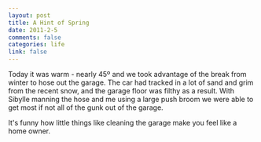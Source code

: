 ```yaml
--- 
layout: post
title: A Hint of Spring
date: 2011-2-5
comments: false
categories: life
link: false
---
```

Today it was warm - nearly 45º and we took advantage of the break from winter to hose out the garage. The car had tracked in a lot of sand and grim from the recent snow, and the garage floor was filthy as a result. With Sibylle manning the hose and me using a large push broom we were able to get most if not all of the gunk out of the garage.

It's funny how little things like cleaning the garage make you feel like a home owner.

